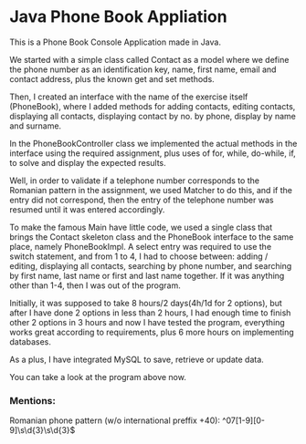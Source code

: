 <h1>Java Phone Book Appliation</h1>

This is a Phone Book Console Application made in Java.

We started with a simple class called Contact as a model where we define the phone number as an identification key, name, first name, email and contact address, 
plus the known get and set methods.

Then, I created an interface with the name of the exercise itself (PhoneBook), where I added methods for adding contacts, editing contacts, displaying all contacts, 
displaying contact by no. by phone, display by name and surname. 

In the PhoneBookController class we implemented the actual methods in the interface using the required assignment, 
plus uses of for, while, do-while, if, to solve and display the expected results.

Well, in order to validate if a telephone number corresponds to the Romanian pattern in the assignment, we used Matcher to do this, and if the entry did not correspond, 
then the entry of the telephone number was resumed until it was entered accordingly.

To make the famous Main have little code, we used a single class that brings the Contact skeleton class and the PhoneBook interface to the same place, namely PhoneBookImpl. 
A select entry was required to use the switch statement, and from 1 to 4, I had to choose between: adding / editing, displaying all contacts, searching by phone number, 
and searching by first name, last name or first and last name together. If it was anything other than 1-4, then I was out of the program.

Initially, it was supposed to take 8 hours/2 days(4h/1d for 2 options), but after I have done 2 options in less than 2 hours, I had enough time to finish other 2 options in
3 hours and now I have tested the program, everything works great according to requirements, plus 6 more hours on implementing databases.

As a plus, I have integrated MySQL to save, retrieve or update data.

You can take a look at the program above now.

<h3>Mentions: </h3>
  Romanian phone pattern (w/o international preffix +40): ^07[1-9][0-9]\s\d{3}\s\d{3}$
